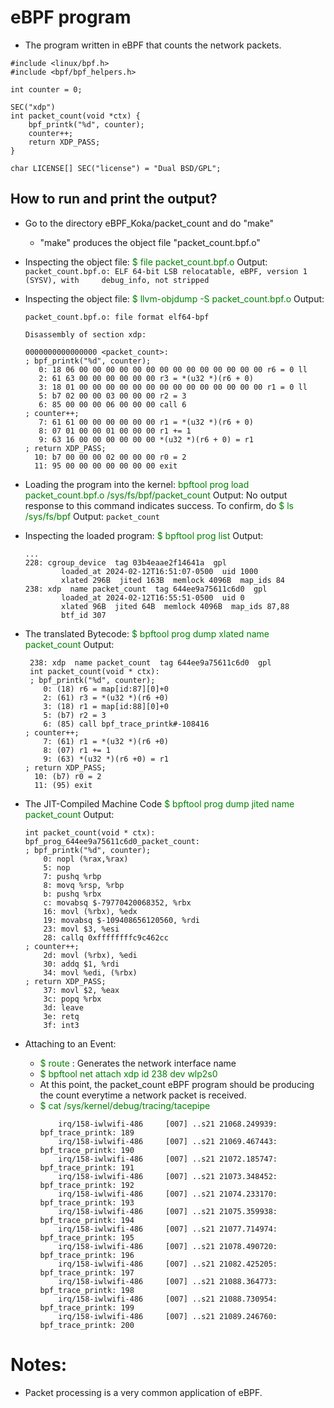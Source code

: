 # eBPF program
- The program written in eBPF that counts the network packets.

```
#include <linux/bpf.h>
#include <bpf/bpf_helpers.h>

int counter = 0;

SEC("xdp")
int packet_count(void *ctx) {
    bpf_printk("%d", counter);
    counter++;
    return XDP_PASS;
}

char LICENSE[] SEC("license") = "Dual BSD/GPL";
```

## How to run and print the output?
- Go to the directory eBPF_Koka/packet_count and do "make"
    - "make" produces the object file "packet_count.bpf.o"
- Inspecting the object file: 
<span style="color:green">$ file packet_count.bpf.o</span>
  Output: 
  ```packet_count.bpf.o: ELF 64-bit LSB relocatable, eBPF, version 1 (SYSV), with     debug_info, not stripped```
- Inspecting the object file:
<span style="color:green">$ llvm-objdump -S packet_count.bpf.o</span>
Output:
    ```
    packet_count.bpf.o: file format elf64-bpf

    Disassembly of section xdp:

    0000000000000000 <packet_count>:
    ; bpf_printk("%d", counter);
       0: 18 06 00 00 00 00 00 00 00 00 00 00 00 00 00 00 r6 = 0 ll
       2: 61 63 00 00 00 00 00 00 r3 = *(u32 *)(r6 + 0)
       3: 18 01 00 00 00 00 00 00 00 00 00 00 00 00 00 00 r1 = 0 ll
       5: b7 02 00 00 03 00 00 00 r2 = 3
       6: 85 00 00 00 06 00 00 00 call 6
    ; counter++;
       7: 61 61 00 00 00 00 00 00 r1 = *(u32 *)(r6 + 0)
       8: 07 01 00 00 01 00 00 00 r1 += 1
       9: 63 16 00 00 00 00 00 00 *(u32 *)(r6 + 0) = r1
    ; return XDP_PASS;
      10: b7 00 00 00 02 00 00 00 r0 = 2
      11: 95 00 00 00 00 00 00 00 exit      
    ```
- Loading the program into the kernel:
  <span style="color:green"> bpftool prog load packet_count.bpf.o /sys/fs/bpf/packet_count </span>
  Output: 
  No output response to this command indicates success. To confirm, do 
  <span style="color:green">$ ls /sys/fs/bpf</span>
  Output: 
  ```packet_count```

- Inspecting the loaded program:
<span style="color:green">$ bpftool prog list</span>
  Output:
    ```
    ...
    228: cgroup_device  tag 03b4eaae2f14641a  gpl
            loaded_at 2024-02-12T16:51:07-0500  uid 1000
            xlated 296B  jited 163B  memlock 4096B  map_ids 84
    238: xdp  name packet_count  tag 644ee9a75611c6d0  gpl
            loaded_at 2024-02-12T16:55:51-0500  uid 0
            xlated 96B  jited 64B  memlock 4096B  map_ids 87,88
            btf_id 307
    ```

- The translated Bytecode:
<span style="color:green">$ bpftool prog dump xlated name packet_count</span>
Output:
    ```
     238: xdp  name packet_count  tag 644ee9a75611c6d0  gpl
     int packet_count(void * ctx):
     ; bpf_printk("%d", counter);
        0: (18) r6 = map[id:87][0]+0
        2: (61) r3 = *(u32 *)(r6 +0)
        3: (18) r1 = map[id:88][0]+0
        5: (b7) r2 = 3
        6: (85) call bpf_trace_printk#-108416
    ; counter++;
        7: (61) r1 = *(u32 *)(r6 +0)
        8: (07) r1 += 1
        9: (63) *(u32 *)(r6 +0) = r1
    ; return XDP_PASS;
      10: (b7) r0 = 2
      11: (95) exit
    ```
- The JIT-Compiled Machine Code
<span style="color:green">$ bpftool prog dump jited name packet_count</span>
Output:
    ```
    int packet_count(void * ctx):
    bpf_prog_644ee9a75611c6d0_packet_count:
    ; bpf_printk("%d", counter);
        0: nopl (%rax,%rax)
        5: nop
        7: pushq %rbp
        8: movq %rsp, %rbp
        b: pushq %rbx
        c: movabsq $-79770420068352, %rbx
        16: movl (%rbx), %edx
        19: movabsq $-109408656120560, %rdi
        23: movl $3, %esi
        28: callq 0xffffffffc9c462cc
    ; counter++;
        2d: movl (%rbx), %edi
        30: addq $1, %rdi
        34: movl %edi, (%rbx)
    ; return XDP_PASS;
        37: movl $2, %eax
        3c: popq %rbx
        3d: leave
        3e: retq
        3f: int3
    ```

- Attaching to an Event:
  - <span style="color:green">$ route</span> : Generates the network interface name
  - <span style="color:green">$ bpftool net attach xdp id 238 dev wlp2s0</span>
  - At this point, the packet_count eBPF program should be producing the count everytime a network packet is received.
  - <span style="color:green">$ cat /sys/kernel/debug/tracing/tacepipe</span> 
    ```
        irq/158-iwlwifi-486     [007] ..s21 21068.249939: bpf_trace_printk: 189
        irq/158-iwlwifi-486     [007] ..s21 21069.467443: bpf_trace_printk: 190
        irq/158-iwlwifi-486     [007] ..s21 21072.185747: bpf_trace_printk: 191
        irq/158-iwlwifi-486     [007] ..s21 21073.348452: bpf_trace_printk: 192
        irq/158-iwlwifi-486     [007] ..s21 21074.233170: bpf_trace_printk: 193
        irq/158-iwlwifi-486     [007] ..s21 21075.359938: bpf_trace_printk: 194
        irq/158-iwlwifi-486     [007] ..s21 21077.714974: bpf_trace_printk: 195
        irq/158-iwlwifi-486     [007] ..s21 21078.490720: bpf_trace_printk: 196
        irq/158-iwlwifi-486     [007] ..s21 21082.425205: bpf_trace_printk: 197
        irq/158-iwlwifi-486     [007] ..s21 21088.364773: bpf_trace_printk: 198
        irq/158-iwlwifi-486     [007] ..s21 21088.730954: bpf_trace_printk: 199
        irq/158-iwlwifi-486     [007] ..s21 21089.246760: bpf_trace_printk: 200
    ```


# Notes:
- Packet processing is a very common application of eBPF. 